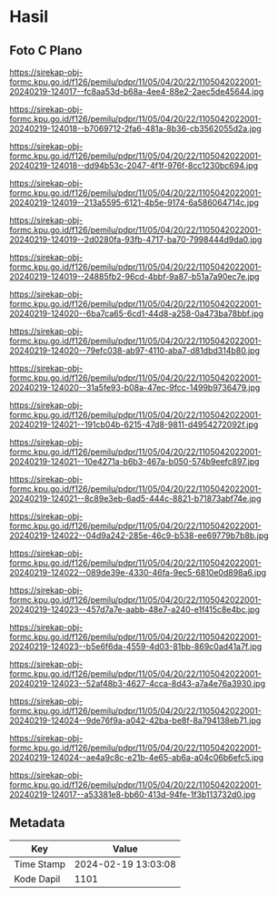 # Hasil

## Foto C Plano

https://sirekap-obj-formc.kpu.go.id/f126/pemilu/pdpr/11/05/04/20/22/1105042022001-20240219-124017--fc8aa53d-b68a-4ee4-88e2-2aec5de45644.jpg

https://sirekap-obj-formc.kpu.go.id/f126/pemilu/pdpr/11/05/04/20/22/1105042022001-20240219-124018--b7069712-2fa6-481a-8b36-cb3562055d2a.jpg

https://sirekap-obj-formc.kpu.go.id/f126/pemilu/pdpr/11/05/04/20/22/1105042022001-20240219-124018--dd94b53c-2047-4f1f-976f-8cc1230bc694.jpg

https://sirekap-obj-formc.kpu.go.id/f126/pemilu/pdpr/11/05/04/20/22/1105042022001-20240219-124019--213a5595-6121-4b5e-9174-6a586064714c.jpg

https://sirekap-obj-formc.kpu.go.id/f126/pemilu/pdpr/11/05/04/20/22/1105042022001-20240219-124019--2d0280fa-93fb-4717-ba70-7998444d9da0.jpg

https://sirekap-obj-formc.kpu.go.id/f126/pemilu/pdpr/11/05/04/20/22/1105042022001-20240219-124019--24885fb2-96cd-4bbf-9a87-b51a7a90ec7e.jpg

https://sirekap-obj-formc.kpu.go.id/f126/pemilu/pdpr/11/05/04/20/22/1105042022001-20240219-124020--6ba7ca65-6cd1-44d8-a258-0a473ba78bbf.jpg

https://sirekap-obj-formc.kpu.go.id/f126/pemilu/pdpr/11/05/04/20/22/1105042022001-20240219-124020--79efc038-ab97-4110-aba7-d81dbd314b80.jpg

https://sirekap-obj-formc.kpu.go.id/f126/pemilu/pdpr/11/05/04/20/22/1105042022001-20240219-124020--31a5fe93-b08a-47ec-9fcc-1499b9736479.jpg

https://sirekap-obj-formc.kpu.go.id/f126/pemilu/pdpr/11/05/04/20/22/1105042022001-20240219-124021--191cb04b-6215-47d8-9811-d4954272092f.jpg

https://sirekap-obj-formc.kpu.go.id/f126/pemilu/pdpr/11/05/04/20/22/1105042022001-20240219-124021--10e4271a-b6b3-467a-b050-574b9eefc897.jpg

https://sirekap-obj-formc.kpu.go.id/f126/pemilu/pdpr/11/05/04/20/22/1105042022001-20240219-124021--8c89e3eb-6ad5-444c-8821-b71873abf74e.jpg

https://sirekap-obj-formc.kpu.go.id/f126/pemilu/pdpr/11/05/04/20/22/1105042022001-20240219-124022--04d9a242-285e-46c9-b538-ee69779b7b8b.jpg

https://sirekap-obj-formc.kpu.go.id/f126/pemilu/pdpr/11/05/04/20/22/1105042022001-20240219-124022--089de39e-4330-46fa-9ec5-6810e0d898a6.jpg

https://sirekap-obj-formc.kpu.go.id/f126/pemilu/pdpr/11/05/04/20/22/1105042022001-20240219-124023--457d7a7e-aabb-48e7-a240-e1f415c8e4bc.jpg

https://sirekap-obj-formc.kpu.go.id/f126/pemilu/pdpr/11/05/04/20/22/1105042022001-20240219-124023--b5e6f6da-4559-4d03-81bb-869c0ad41a7f.jpg

https://sirekap-obj-formc.kpu.go.id/f126/pemilu/pdpr/11/05/04/20/22/1105042022001-20240219-124023--52af48b3-4627-4cca-8d43-a7a4e76a3930.jpg

https://sirekap-obj-formc.kpu.go.id/f126/pemilu/pdpr/11/05/04/20/22/1105042022001-20240219-124024--9de76f9a-a042-42ba-be8f-8a794138eb71.jpg

https://sirekap-obj-formc.kpu.go.id/f126/pemilu/pdpr/11/05/04/20/22/1105042022001-20240219-124024--ae4a9c8c-e21b-4e65-ab6a-a04c06b6efc5.jpg

https://sirekap-obj-formc.kpu.go.id/f126/pemilu/pdpr/11/05/04/20/22/1105042022001-20240219-124017--a53381e8-bb60-413d-94fe-1f3b113732d0.jpg


## Metadata

| Key        | Value               |
| ---------- | ------------------- |
| Time Stamp | 2024-02-19 13:03:08 |
| Kode Dapil | 1101                |



